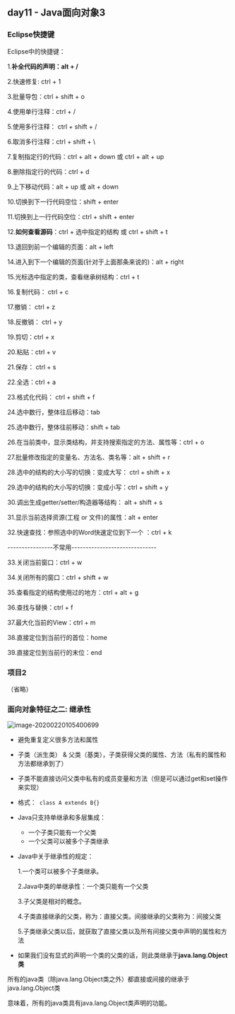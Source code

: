 ## day11 - Java面向对象3

### Eclipse快捷键

Eclipse中的快捷键： 

1.**补全代码的声明：alt + /**

2.快速修复: ctrl + 1  

3.批量导包：ctrl + shift + o

4.使用单行注释：ctrl + /

5.使用多行注释： ctrl + shift + /   

6.取消多行注释：ctrl + shift + \

7.复制指定行的代码：ctrl + alt + down 或 ctrl + alt + up

8.删除指定行的代码：ctrl + d

9.上下移动代码：alt + up  或 alt + down

10.切换到下一行代码空位：shift + enter

11.切换到上一行代码空位：ctrl + shift + enter

12.**如何查看源码**：ctrl + 选中指定的结构   或  ctrl + shift + t

13.退回到前一个编辑的页面：alt + left 

14.进入到下一个编辑的页面(针对于上面那条来说的)：alt + right

15.光标选中指定的类，查看继承树结构：ctrl + t

16.复制代码： ctrl + c

17.撤销： ctrl + z

18.反撤销： ctrl + y

19.剪切：ctrl + x 

20.粘贴：ctrl + v

21.保存： ctrl + s

22.全选：ctrl + a

23.格式化代码： ctrl + shift + f

24.选中数行，整体往后移动：tab

25.选中数行，整体往前移动：shift + tab

26.在当前类中，显示类结构，并支持搜索指定的方法、属性等：ctrl + o

27.批量修改指定的变量名、方法名、类名等：alt + shift + r

28.选中的结构的大小写的切换：变成大写： ctrl + shift + x

29.选中的结构的大小写的切换：变成小写：ctrl + shift + y

30.调出生成getter/setter/构造器等结构： alt + shift + s

31.显示当前选择资源(工程 or 文件)的属性：alt + enter

32.快速查找：参照选中的Word快速定位到下一个 ：ctrl + k

----------------不常用------------------------------

33.关闭当前窗口：ctrl + w

34.关闭所有的窗口：ctrl + shift + w

35.查看指定的结构使用过的地方：ctrl + alt + g

36.查找与替换：ctrl + f

37.最大化当前的View：ctrl + m

38.直接定位到当前行的首位：home

39.直接定位到当前行的末位：end



### 项目2

（省略）



### 面向对象特征之二: 继承性

![image-20200220105400699](C:\Users\lfrdw\AppData\Roaming\Typora\typora-user-images\image-20200220105400699.png)

- 避免重复定义很多方法和属性
- 子类（派生类） & 父类（基类），子类获得父类的属性、方法（私有的属性和方法都继承到了）
- 子类不能直接访问父类中私有的成员变量和方法（但是可以通过get和set操作来实现）
- 格式：` class A extends B{}` 



- Java只支持单继承和多层集成：
  - 一个子类只能有一个父类
  - 一个父类可以被多个子类继承



- Java中关于继承性的规定：

  1.一个类可以被多个子类继承。

  2.Java中类的单继承性：一个类只能有一个父类

  3.子父类是相对的概念。

  4.子类直接继承的父类，称为：直接父类。间接继承的父类称为：间接父类

  5.子类继承父类以后，就获取了直接父类以及所有间接父类中声明的属性和方法



- 如果我们没有显式的声明一个类的父类的话，则此类继承于**java.lang.Object类**

所有的java类（除java.lang.Object类之外）都直接或间接的继承于java.lang.Object类

意味着，所有的java类具有java.lang.Object类声明的功能。